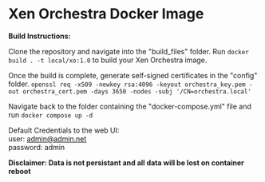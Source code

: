 # Xen Orchestra Docker Image

**Build Instructions:**

Clone the repository and navigate into the "build_files" folder. Run `docker build . -t local/xo:1.0` to build your Xen Orchestra image.

Once the build is complete, generate self-signed certificates in the "config" folder.
`openssl req -x509 -newkey rsa:4096 -keyout orchestra_key.pem -out orchestra_cert.pem -days 3650 -nodes -subj '/CN=orchestra.local'`

Navigate back to the folder containing the "docker-compose.yml" file and run `docker compose up -d`

Default Credentials to the web UI:\
user: admin@admin.net\
password: admin

**Disclaimer: Data is not persistant and all data will be lost on container reboot**
